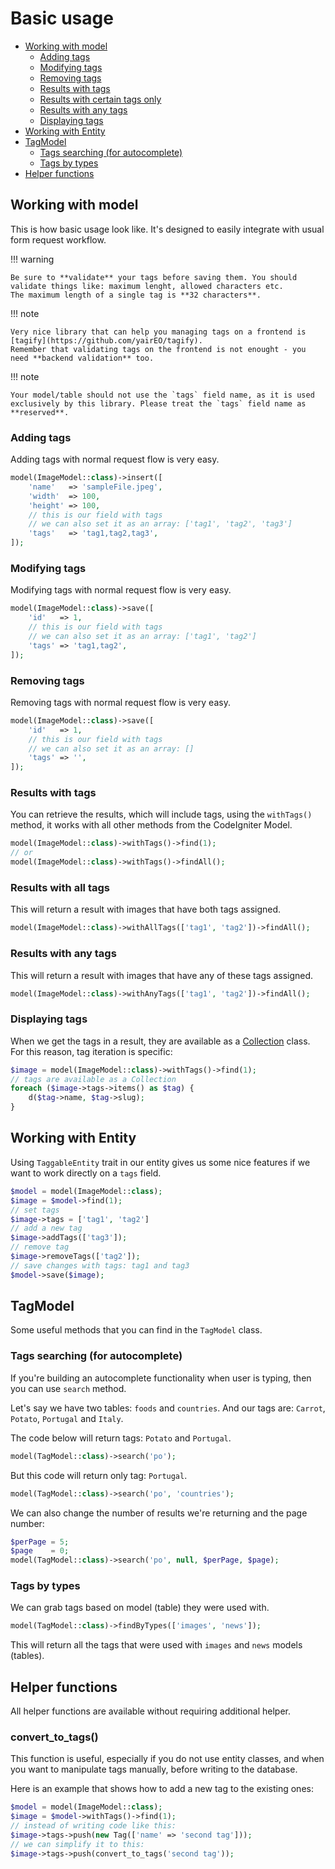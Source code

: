 # Basic usage

- [Working with model](#working-with-model)
    - [Adding tags](#adding-tags)
    - [Modifying tags](#modifying-tags)
    - [Removing tags](#removing-tags)
    - [Results with tags](#results-with-tags)
    - [Results with certain tags only](#results-with-certain-tags-only)
    - [Results with any tags](#results-with-any-tags)
    - [Displaying tags](#displaying-tags)
- [Working with Entity](#working-with-entity)
- [TagModel](#tagmodel)
  - [Tags searching (for autocomplete)](#tags-searching-for-autocomplete)
  - [Tags by types](#tags-by-types)
- [Helper functions](#helper-functions)

## Working with model

This is how basic usage look like. It's designed to easily integrate with usual form request workflow.

!!! warning

    Be sure to **validate** your tags before saving them. You should validate things like: maximum lenght, allowed characters etc.
    The maximum length of a single tag is **32 characters**.

!!! note

    Very nice library that can help you managing tags on a frontend is [tagify](https://github.com/yairEO/tagify).
    Remember that validating tags on the frontend is not enought - you need **backend validation** too.

!!! note

    Your model/table should not use the `tags` field name, as it is used exclusively by this library. Please treat the `tags` field name as **reserved**.

### Adding tags

Adding tags with normal request flow is very easy.

```php
model(ImageModel::class)->insert([
    'name'   => 'sampleFile.jpeg',
    'width'  => 100,
    'height' => 100,
    // this is our field with tags
    // we can also set it as an array: ['tag1', 'tag2', 'tag3']
    'tags'   => 'tag1,tag2,tag3',
]);
```

### Modifying tags

Modifying tags with normal request flow is very easy.

```php
model(ImageModel::class)->save([
    'id'   => 1,
    // this is our field with tags
    // we can also set it as an array: ['tag1', 'tag2']
    'tags' => 'tag1,tag2',
]);
```

### Removing tags

Removing tags with normal request flow is very easy.

```php
model(ImageModel::class)->save([
    'id'   => 1,
    // this is our field with tags
    // we can also set it as an array: []
    'tags' => '',
]);
```

### Results with tags

You can retrieve the results, which will include tags, using the `withTags()` method, it works with all other methods from the CodeIgniter Model.

```php
model(ImageModel::class)->withTags()->find(1);
// or
model(ImageModel::class)->withTags()->findAll();
```

### Results with all tags

This will return a result with images that have both tags assigned.

```php
model(ImageModel::class)->withAllTags(['tag1', 'tag2'])->findAll();
```

### Results with any tags

This will return a result with images that have any of these tags assigned.

```php
model(ImageModel::class)->withAnyTags(['tag1', 'tag2'])->findAll();
```

### Displaying tags

When we get the tags in a result, they are available as a [Collection](https://github.com/lonnieezell/myth-collection) class.
For this reason, tag iteration is specific:

```php
$image = model(ImageModel::class)->withTags()->find(1);
// tags are available as a Collection
foreach ($image->tags->items() as $tag) {
    d($tag->name, $tag->slug);
}
```

## Working with Entity

Using `TaggableEntity` trait in our entity gives us some nice features if we want to work directly on a `tags` field.

```php
$model = model(ImageModel::class);
$image = $model->find(1);
// set tags
$image->tags = ['tag1', 'tag2']
// add a new tag
$image->addTags(['tag3']);
// remove tag
$image->removeTags(['tag2']);
// save changes with tags: tag1 and tag3
$model->save($image);
```

## TagModel

Some useful methods that you can find in the `TagModel` class.

### Tags searching (for autocomplete)

If you're building an autocomplete functionality when user is typing, then you can use `search` method.

Let's say we have two tables: `foods` and `countries`. And our tags are: `Carrot`, `Potato`, `Portugal` and `Italy`.

The code below will return tags: `Potato` and `Portugal`.

```php
model(TagModel::class)->search('po');
```

But this code will return only tag: `Portugal`.

```php
model(TagModel::class)->search('po', 'countries');
```

We can also change the number of results we're returning and the page number:

```php
$perPage = 5;
$page    = 0;
model(TagModel::class)->search('po', null, $perPage, $page);
```
### Tags by types

We can grab tags based on model (table) they were used with.

```php
model(TagModel::class)->findByTypes(['images', 'news']);
```

This will return all the tags that were used with `images` and `news` models (tables).

## Helper functions

All helper functions are available without requiring additional helper.

### convert_to_tags()

This function is useful, especially if you do not use entity classes, and when you want to manipulate tags manually, before writing to the database.

Here is an example that shows how to add a new tag to the existing ones:

```php
$model = model(ImageModel::class);
$image = $model->withTags()->find(1);
// instead of writing code like this:
$image->tags->push(new Tag(['name' => 'second tag']));
// we can simplify it to this:
$image->tags->push(convert_to_tags('second tag'));
```


